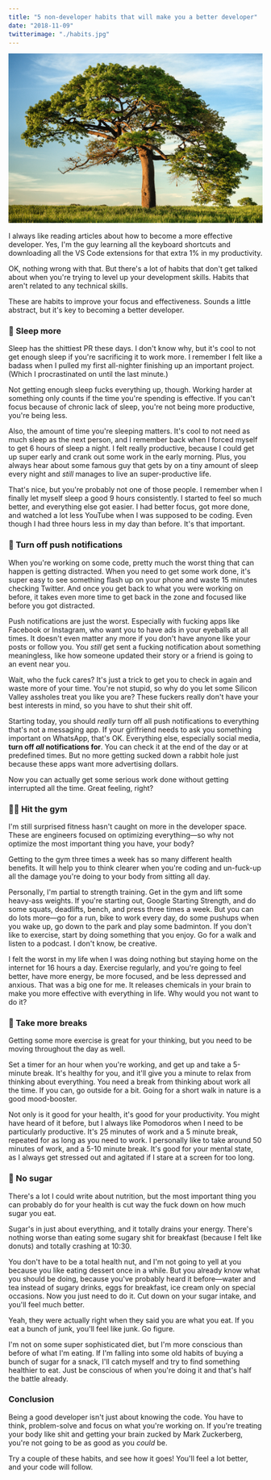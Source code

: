 ```yaml
---
title: "5 non-developer habits that will make you a better developer"
date: "2018-11-09"
twitterimage: "./habits.jpg"
---
```


![Habits](./habits.jpg)

I always like reading articles about how to become a more effective developer. Yes, I'm the guy learning all the keyboard shortcuts and downloading all the VS Code extensions for that extra 1% in my productivity.

OK, nothing wrong with that. But there's a lot of habits that don't get talked about when you're trying to level up your development skills. Habits that aren't related to any technical skills.

These are habits to improve your focus and effectiveness. Sounds a little abstract, but it's key to becoming a better developer.

### 🛌 Sleep more

Sleep has the shittiest PR these days. I don't know why, but it's cool to not get enough sleep if you're sacrificing it to work more. I remember I felt like a badass when I pulled my first all-nighter finishing up an important project. (Which I procrastinated on until the last minute.)

Not getting enough sleep fucks everything up, though. Working harder at something only counts if the time you're spending is effective. If you can't focus because of chronic lack of sleep, you're not being more productive, you're being less.

Also, the amount of time you're sleeping matters. It's cool to not need as much sleep as the next person, and I remember back when I forced myself to get 6 hours of sleep a night. I felt really productive, because I could get up super early and crank out some work in the early morning. Plus, you always hear about some famous guy that gets by on a tiny amount of sleep every night and _still_ manages to live an super-productive life.

That's nice, but you're probably not one of those people. I remember when I finally let myself sleep a good 9 hours consistently. I started to feel so much better, and everything else got easier. I had better focus, got more done, and watched a lot less YouTube when I was supposed to be coding. Even though I had three hours less in my day than before. It's that important.

### 📱 Turn off push notifications

When you're working on some code, pretty much the worst thing that can happen is getting distracted. When you need to get some work done, it's super easy to see something flash up on your phone and waste 15 minutes checking Twitter. And once you get back to what you were working on before, it takes even more time to get back in the zone and focused like before you got distracted.

Push notifications are just the worst. Especially with fucking apps like Facebook or Instagram, who want you to have ads in your eyeballs at all times. It doesn't even matter any more if you don't have anyone like your posts or follow you. You _still_ get sent a fucking notification about something meaningless, like how someone updated their story or a friend is going to an event near you.

Wait, who the fuck cares? It's just a trick to get you to check in again and waste more of your time. You're not stupid, so why do you let some Silicon Valley assholes treat you like you are? These fuckers really don't have your best interests in mind, so you have to shut their shit off.

Starting today, you should _really_ turn off all push notifications to everything that's not a messaging app. If your girlfriend needs to ask you something important on WhatsApp, that's OK. Everything else, especially social media, **turn off _all_ notifications for**. You can check it at the end of the day or at predefined times. But no more getting sucked down a rabbit hole just because these apps want more advertising dollars.

Now you can actually get some serious work done without getting interrupted all the time. Great feeling, right?

### 💪🏼 Hit the gym

I'm still surprised fitness hasn't caught on more in the developer space. These are engineers focused on optimizing everything—so why not optimize the most important thing you have, your body?

Getting to the gym three times a week has so many different health benefits. It will help you to think clearer when you're coding and un-fuck-up all the damage you're doing to your body from sitting all day.

Personally, I'm partial to strength training. Get in the gym and lift some heavy-ass weights. If you're starting out, Google Starting Strength, and do some squats, deadlifts, bench, and press three times a week. But you can do lots more—go for a run, bike to work every day, do some pushups when you wake up, go down to the park and play some badminton. If you don't like to exercise, start by doing something that you enjoy. Go for a walk and listen to a podcast. I don't know, be creative.

I felt the worst in my life when I was doing nothing but staying home on the internet for 16 hours a day. Exercise regularly, and you're going to feel better, have more energy, be more focused, and be less depressed and anxious. That was a big one for me. It releases chemicals in your brain to make you more effective with everything in life. Why would you not want to do it?

### 🌳 Take more breaks

Getting some more exercise is great for your thinking, but you need to be moving throughout the day as well.

Set a timer for an hour when you're working, and get up and take a 5-minute break. It's healthy for you, and it'll give you a minute to relax from thinking about everything. You need a break from thinking about work all the time. If you can, go outside for a bit. Going for a short walk in nature is a good mood-booster.

Not only is it good for your health, it's good for your productivity. You might have heard of it before, but I always like Pomodoros when I need to be particularly productive. It's 25 minutes of work and a 5 minute break, repeated for as long as you need to work. I personally like to take around 50 minutes of work, and a 5-10 minute break. It's good for your mental state, as I always get stressed out and agitated if I stare at a screen for too long.

### 🍰 No sugar

There's a lot I could write about nutrition, but the most important thing you can probably do for your health is cut way the fuck down on how much sugar you eat.

Sugar's in just about everything, and it totally drains your energy. There's nothing worse than eating some sugary shit for breakfast (because I felt like donuts) and totally crashing at 10:30.

You don't have to be a total health nut, and I'm not going to yell at you because you like eating dessert once in a while. But you already know what you should be doing, because you've probably heard it before—water and tea instead of sugary drinks, eggs for breakfast, ice cream only on special occasions. Now you just need to do it. Cut down on your sugar intake, and you'll feel much better.

Yeah, they were actually right when they said you are what you eat. If you eat a bunch of junk, you'll feel like junk. Go figure.

I'm not on some super sophisticated diet, but I'm more conscious than before of what I'm eating. If I'm falling into some old habits of buying a bunch of sugar for a snack, I'll catch myself and try to find something healthier to eat. Just be conscious of when you're doing it and that's half the battle already.

### Conclusion

Being a good developer isn't just about knowing the code. You have to think, problem-solve and focus on what you're working on. If you're treating your body like shit and getting your brain zucked by Mark Zuckerberg, you're not going to be as good as you _could_ be.

Try a couple of these habits, and see how it goes! You'll feel a lot better, and your code will follow.